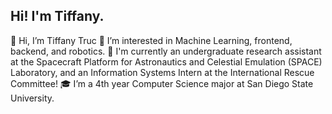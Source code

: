 ## Hi! I'm Tiffany.

👋 Hi, I’m Tiffany Truc
👀 I’m interested in Machine Learning, frontend, backend, and robotics.
🌱 I'm currently an undergraduate research assistant at the Spacecraft Platform for Astronautics and Celestial Emulation (SPACE) Laboratory, and an Information Systems Intern at the International Rescue Committee!
🎓 I’m a 4th year Computer Science major at San Diego State University.

<!---
teetruc/teetruc is a ✨ special ✨ repository because its `README.md` (this file) appears on your GitHub profile.
You can click the Preview link to take a look at your changes.
--->
